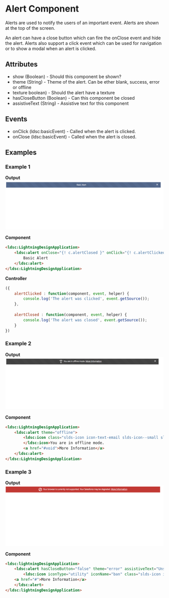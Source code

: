 # Alert Component

Alerts are used to notify the users of an important event. Alerts are shown at the top of the screen.

An alert can have a close button which can fire the onClose event and hide the alert. Alerts also support a click event which can be used for navigation or to show a modal when an alert is clicked.

## Attributes
- show (Boolean) - Should this component be shown?
- theme	(String) -	Theme of the alert. Can be ether blank, success, error or offline
- texture	boolean) -	Should the alert have a texture
- hasCloseButton	(Boolean) -	Can this component be closed
- assistiveText	(String) -	Assistive text for this component

## Events
- onClick (ldsc:basicEvent) - Called when the alert is clicked.
- onClose (ldsc:basicEvent) - Called when the alert is closed.

## Examples

### Example 1

**Output**
![Alert 1 image](images/alert1.png)

**Component**
```html
<ldsc:LightningDesignApplication>
    <ldsc:alert onClose="{! c.alertClosed }" onClick="{! c.alertClicked }">
        Basic Alert
    </ldsc:alert>
</ldsc:LightningDesignApplication>
```

**Controller**
```js
({
    alertClicked : function(component, event, helper) {
		console.log('The alert was clicked', event.getSource());
	},

	alertClosed : function(component, event, helper) {
		console.log('The alert was closed', event.getSource());
	}
})
```

### Example 2

**Output**
![Alert  2 image](images/alert2.png)

**Component**
```html
<ldsc:LightningDesignApplication>
    <ldsc:alert theme="offline">
        <ldsc:icon class="slds-icon icon-text-email slds-icon--small slds-m-right--x-small" iconType="utility" iconName="offline">
        </ldsc:icon>You are in offline mode.
        <a href="#void">More Information</a>
    </ldsc:alert>
</ldsc:LightningDesignApplication>
```

### Example 3

**Output**
![Alert 3 image](images/alert3.png)

**Component**
```html
<ldsc:lightningDesignApplication>
    <ldsc:alert hasCloseButton="false" theme="error" assistiveText="Unsupported Browser" texture="false">
        <ldsc:icon iconType="utility" iconName="ban" class="slds-icon icon-text-email slds-icon--small slds-m-right--x-small"></ldsc:icon>Your browser is currently not supported. Your Salesforce may be degraded.
    <a href="#">More Information</a>
    </ldsc:alert>
</ldsc:lightningDesignApplication>
```
